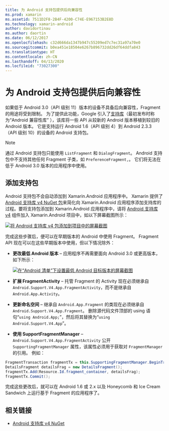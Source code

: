 ```yaml
---
title: 为 Android 支持包提供后向兼容性
ms.prod: xamarin
ms.assetid: 7511D2F8-2B4F-4200-C74E-E967153B2E8D
ms.technology: xamarin-android
author: davidortinau
ms.author: daortin
ms.date: 06/12/2017
ms.openlocfilehash: c32d666da1347b947c55209ed7c7ec31a97a70e0
ms.sourcegitcommit: b0ea451e18504e6267b896732dd26df64ddfa843
ms.translationtype: HT
ms.contentlocale: zh-CN
ms.lasthandoff: 04/13/2020
ms.locfileid: "73027300"
---
```

# <a name="providing-backwards-compatibility-with-the-android-support-package"></a>为 Android 支持包提供后向兼容性

如果低于 Android 3.0（API 级别 11）版本的设备不具备后向兼容性，Fragment 的用途将受到限制。 为了提供此功能，Google 引入了[支持库](https://developer.android.com/sdk/compatibility-library.html)（最初发布时称为“Android 兼容性库”  ），该库将一些 API 从较新的 Android 版本移植到较旧的 Android 版本。 它是支持运行 Android 1.6（API 级别 4）到 Android 2.3.3 （API 级别 10）的设备的 Android 支持包。

> [!NOTE]
> 通过 Android 支持包只能使用 `ListFragment` 和 `DialogFragment`。 Android 支持包中不支持其他任何 Fragment 子类，如 `PreferenceFragment,`。 它们将无法在低于 Android 3.0 版本的应用程序中使用。 

## <a name="adding-the-support-package"></a>添加支持包

Android 支持包不会自动添加到 Xamarin.Android 应用程序中。 Xamarin 提供了 [Android 支持库 v4 NuGet 包](https://www.nuget.org/packages/Xamarin.Android.Support.v4/)来简化向 Xamarin.Android 应用程序添加支持库的过程。要将支持包添加到 Xamarin.Android 应用程序中，请将 [Android 支持库 v4](https://www.nuget.org/packages/Xamarin.Android.Support.v4/) 组件加入 Xamarin.Android 项目中，如以下屏幕截图所示： 

[![将 Android 支持库 v4 包添加到项目中的屏幕截图](providing-backwards-compatibility-images/02-sml.png)](providing-backwards-compatibility-images/02.png#lightbox)

完成这些步骤后，便可以在早期版本的 Android 中使用 Fragment。 Fragment API 现在可以在这些早期版本中使用，但以下情况除外： 

- **更改最低 Android 版本** &ndash; 应用程序不再需要面向 Android 3.0 或更高版本，如下所示： 

    [![在“Android 清单”下设置最低 Android 目标版本的屏幕截图](providing-backwards-compatibility-images/03-sml.png)](providing-backwards-compatibility-images/03.png#lightbox)

- **扩展 FragmentActivity** &ndash; 托管 Fragment 的 Activity 现在必须继承自 `Android.Support.V4.App.FragmentActivity`，而不是继承自 `Android.App.Activity`。 

- **更新命名空间** &ndash; 继承自 `Android.App.Fragment` 的类现在必须继承自 `Android.Support.V4.App.Fragment`。 删除源代码文件顶部的 using 语句“`using Android.App;`”，然后将其替换为“`using Android.Support.V4.App`”。 

- **使用 SupportFragmentManager** &ndash; `Android.Support.V4.App.FragmentActivity` 公开 `SupportingFragmentManager` 属性，该属性必须用于获取对 `FragmentManager` 的引用。 例如： 

```csharp
FragmentTransaction fragmentTx = this.SupportingFragmentManager.BeginTransaction();
DetailsFragment detailsFrag = new DetailsFragment();
fragmentTx.Add(Resource.Id.fragment_container, detailsFrag);
fragmentTx.Commit();
```

完成这些更改后，就可以在 Android 1.6 或 2.x 以及 Honeycomb 和 Ice Cream Sandwich 上运行基于 Fragment 的应用程序了。 

## <a name="related-links"></a>相关链接

- [Android 支持库 v4 NuGet](https://www.nuget.org/packages/Xamarin.Android.Support.v4/)
